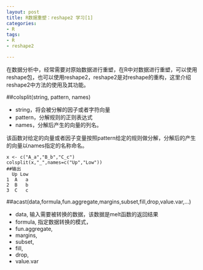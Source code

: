 ```yaml
---
layout: post
title: R数据重塑：reshape2 学习[1]
categories:
- R
tags:
- R
- reshape2

---
```

在数据分析中，经常需要对原始数据进行重塑，在R中对数据进行重塑，可以使用reshape包，也可以使用reshape2，reshape2是对reshape的重构，这里介绍reshape2中方法的使用及其功能。

##colsplit(string, pattern, names)
* string，将会被分解的因子或者字符向量
* pattern，分解规则的正则表达式
* names，分解后产生的向量的列名。

该函数对给定的向量或者因子变量按照pattern给定的规则做分解，分解后的产生的向量以names指定的名称命名。

    x <- c("A_a","B_b","C_c")
    colsplit(x,"_",names=c("Up","Low"))
    ##输出
      Up Low
    1  A   a
    2  B   b
    3  C   c
   
##acast(data,formula,fun.aggregate,margins,subset,fill,drop,value.var,...)

* data, 输入需要被转换的数据，该数据是melt函数的返回结果
* formula, 指定数据转换的模式，
* fun.aggregate,
* margins,
* subset,
* fill,
* drop,
* value.var